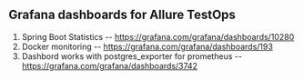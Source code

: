## Grafana dashboards for Allure TestOps

1. Spring Boot Statistics -- https://grafana.com/grafana/dashboards/10280
1. Docker monitoring -- https://grafana.com/grafana/dashboards/193
1. Dashbord works with postgres_exporter for prometheus -- https://grafana.com/grafana/dashboards/3742

